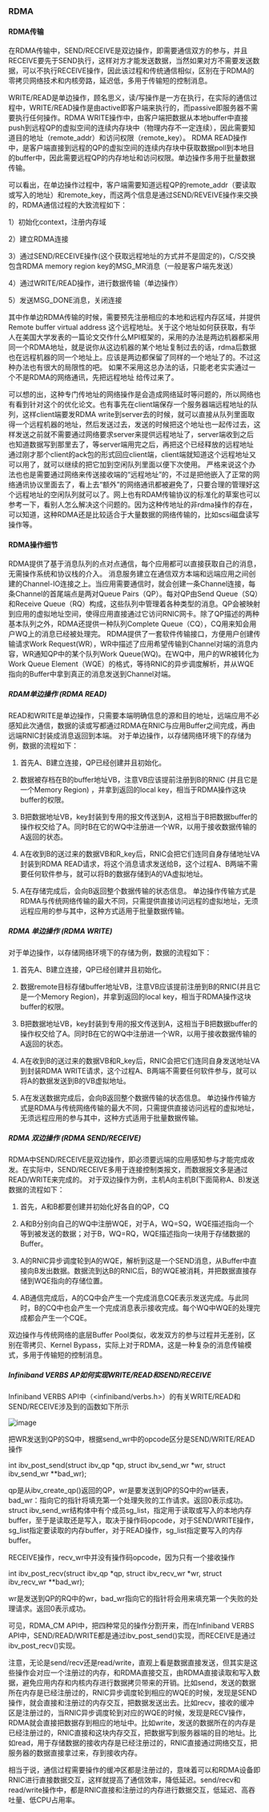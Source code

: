 ### RDMA

#### RDMA传输

在RDMA传输中，SEND/RECEIVE是双边操作，即需要通信双方的参与，并且RECEIVE要先于SEND执行，这样对方才能发送数据，当然如果对方不需要发送数据，可以不执行RECEIVE操作，因此该过程和传统通信相似，区别在于RDMA的零拷贝网络技术和内核旁路，延迟低，多用于传输短的控制消息。 

WRITE/READ是单边操作，顾名思义，读/写操作是一方在执行，在实际的通信过程中，WRITE/READ操作是由active即客户端来执行的，而passive即服务器不需要执行任何操作。RDMA WRITE操作中，由客户端把数据从本地buffer中直接push到远程QP的虚拟空间的连续内存块中（物理内存不一定连续），因此需要知道目的地址（remote_addr）和访问权限（remote_key）。 RDMA READ操作中，是客户端直接到远程的QP的虚拟空间的连续内存块中获取数据poll到本地目的buffer中，因此需要远程QP的内存地址和访问权限。单边操作多用于批量数据传输。

可以看出，在单边操作过程中，客户端需要知道远程QP的remote_addr（要读取或写入的地址）和remote_key，而这两个信息是通过SEND/REVEIVE操作来交换的，RDMA通信过程的大致流程如下：

1）初始化context，注册内存域

2）建立RDMA连接

3）通过SEND/RECEIVE操作(这个获取远程地址的方式并不是固定的)，C/S交换包含RDMA memory region key的MSG_MR消息（一般是客户端先发送）

4）通过WRITE/READ操作，进行数据传输（单边操作）

5）发送MSG_DONE消息，关闭连接

其中作单边RDMA传输的时候，需要预先注册相应的本地和远程内存区域，并提供Remote buffer virtual address  这个远程地址。关于这个地址如何获获取，有华人在美国大学发表的一篇论文交作什么MPI框架的，采用的办法是两边机器都采用同一个RDMA地址，就是说你从这边机器的某个地址复制过去的话，rdma后数据也在远程机器的同一个地址上。应该是两边都保留了同样的一个地址了的。不过这种办法也有很大的局限性的吧。  如果不采用这总办法的话，只能老老实实通过一个不是RDMA的网络通讯，先把远程地址 给传过来了。

可以想的出，这种专门传地址的网络操作是会造成网络延时等问题的，所以网络也有看到针对这个的优化论文。也有事先在client端保存一个服务器端远程地址的队列，这样client端要发RDMA write到server去的时候，就可以直接从队列里面取得一个远程机器的地址，然后发送过去，发送的时候把这个地址也一起传过去，这样发送之前就不需要通过网络要求server来提供远程地址了，server端收到之后也知道数据写到那里去了，等server端用完之后，再把这个已经释放的远程地址通过刚才那个client的ack包的形式回应client端，client端就知道这个远程地址又可以用了，就可以继续的把它加到空闲队列里面以便下次使用。 严格来说这个办法也也是需要通过网络来传送接收端的“远程地址”的，不过是把他嵌入了正常的网络通讯协议里面去了，看上去“额外”的网络通讯都被避免了，只要合理的管理好这个远程地址的空闲队列就可以了。网上也有RDAM传输协议的标准化的草案也可以参考一下，看别人怎么解决这个问题的。因为这种传地址的非rdma操作的存在，可以知道，这种RDMA还是比较适合于大量数据的网络传输的，比如scsi磁盘读写操作等。

#### RDMA操作细节

RDMA提供了基于消息队列的点对点通信，每个应用都可以直接获取自己的消息，无需操作系统和协议栈的介入。
消息服务建立在通信双方本端和远端应用之间创建的Channel-IO连接之上。当应用需要通信时，就会创建一条Channel连接，每条Channel的首尾端点是两对Queue Pairs（QP）。每对QP由Send Queue（SQ）和Receive Queue（RQ）构成，这些队列中管理着各种类型的消息。QP会被映射到应用的虚拟地址空间，使得应用直接通过它访问RNIC网卡。除了QP描述的两种基本队列之外，RDMA还提供一种队列Complete Queue（CQ），CQ用来知会用户WQ上的消息已经被处理完。 RDMA提供了一套软件传输接口，方便用户创建传输请求Work Request(WR），WR中描述了应用希望传输到Channel对端的消息内容，WR通知QP中的某个队列Work Queue(WQ)。在WQ中，用户的WR被转化为Work Queue Element（WQE）的格式，等待RNIC的异步调度解析，并从WQE指向的Buffer中拿到真正的消息发送到Channel对端。
 
  
##### RDAM单边操作 (RDMA READ)
READ和WRITE是单边操作，只需要本端明确信息的源和目的地址，远端应用不必感知此次通信，数据的读或写都通过RDMA在RNIC与应用Buffer之间完成，再由远端RNIC封装成消息返回到本端。
对于单边操作，以存储网络环境下的存储为例，数据的流程如下：
1.   首先A、B建立连接，QP已经创建并且初始化。
  
2.   数据被存档在B的buffer地址VB，注意VB应该提前注册到B的RNIC (并且它是一个Memory Region) ，并拿到返回的local key，相当于RDMA操作这块buffer的权限。
 
3.   B把数据地址VB，key封装到专用的报文传送到A，这相当于B把数据buffer的操作权交给了A。同时B在它的WQ中注册进一个WR，以用于接收数据传输的A返回的状态。

4.   A在收到B的送过来的数据VB和R_key后，RNIC会把它们连同自身存储地址VA封装到RDMA READ请求，将这个消息请求发送给B，这个过程A、B两端不需要任何软件参与，就可以将B的数据存储到A的VA虚拟地址。

5.   A在存储完成后，会向B返回整个数据传输的状态信息。
单边操作传输方式是RDMA与传统网络传输的最大不同，只需提供直接访问远程的虚拟地址，无须远程应用的参与其中，这种方式适用于批量数据传输。


##### RDMA 单边操作 (RDMA WRITE)
对于单边操作，以存储网络环境下的存储为例，数据的流程如下：
1.   首先A、B建立连接，QP已经创建并且初始化。

2.   数据remote目标存储buffer地址VB，注意VB应该提前注册到B的RNIC(并且它是一个Memory Region)，并拿到返回的local key，相当于RDMA操作这块buffer的权限。

3.   B把数据地址VB，key封装到专用的报文传送到A，这相当于B把数据buffer的操作权交给了A。同时B在它的WQ中注册进一个WR，以用于接收数据传输的A返回的状态。

4.   A在收到B的送过来的数据VB和R_key后，RNIC会把它们连同自身发送地址VA到封装RDMA WRITE请求，这个过程A、B两端不需要任何软件参与，就可以将A的数据发送到B的VB虚拟地址。


5.   A在发送数据完成后，会向B返回整个数据传输的状态信息。
单边操作传输方式是RDMA与传统网络传输的最大不同，只需提供直接访问远程的虚拟地址，无须远程应用的参与其中，这种方式适用于批量数据传输。

##### RDMA 双边操作 (RDMA SEND/RECEIVE)
 RDMA中SEND/RECEIVE是双边操作，即必须要远端的应用感知参与才能完成收发。在实际中，SEND/RECEIVE多用于连接控制类报文，而数据报文多是通过READ/WRITE来完成的。
对于双边操作为例，主机A向主机B(下面简称A、B)发送数据的流程如下：
1.   首先，A和B都要创建并初始化好各自的QP，CQ

2.   A和B分别向自己的WQ中注册WQE，对于A，WQ=SQ，WQE描述指向一个等到被发送的数据；对于B，WQ=RQ，WQE描述指向一块用于存储数据的Buffer。

3.   A的RNIC异步调度轮到A的WQE，解析到这是一个SEND消息，从Buffer中直接向B发出数据。数据流到达B的RNIC后，B的WQE被消耗，并把数据直接存储到WQE指向的存储位置。


4.  AB通信完成后，A的CQ中会产生一个完成消息CQE表示发送完成。与此同时，B的CQ中也会产生一个完成消息表示接收完成。每个WQ中WQE的处理完成都会产生一个CQE。

双边操作与传统网络的底层Buffer Pool类似，收发双方的参与过程并无差别，区别在零拷贝、Kernel Bypass，实际上对于RDMA，这是一种复杂的消息传输模式，多用于传输短的控制消息。

##### Infiniband VERBS AP如何实现WRITE/READ和SEND/RECEIVE
Infiniband VERBS API中（<infiniband/verbs.h>）的有关WRITE/READ和SEND/RECEIVE涉及到的函数如下所示

![image](069A64326B4A4093B4316920DDB3DDD1)


把WR发送到QP的SQ中，根据send_wr中的opcode区分是SEND/WRITE/READ操作

int ibv_post_send(struct ibv_qp *qp, struct ibv_send_wr *wr, struct ibv_send_wr **bad_wr);

qp是从ibv_create_qp()返回的QP，wr是要发送到QP的SQ中的wr链表，bad_wr：指向它的指针将填充第一个处理失败的工作请求。返回0表示成功。struct ibv_send_wr结构体中有个成员sg_list，指定用于读取或写入的本地内存buffer，至于是读取还是写入，取决于操作码opcode，对于SEND/WRITE操作，sg_list指定要读取的内存buffer，对于READ操作，sg_list指定要写入的内存buffer。

RECEIVE操作，recv_wr中并没有操作码opcode，因为只有一个接收操作

int ibv_post_recv(struct ibv_qp *qp, struct ibv_recv_wr *wr, struct ibv_recv_wr **bad_wr);

wr是发送到QP的RQ中的wr，bad_wr指向它的指针将会用来填充第一个失败的处理请求。返回0表示成功。

可见，RDMA_CM API中，把四种常见的操作分割开来，而在Infiniband VERBS API中，SEND/READ/WRITE都是通过ibv_post_send()实现，而RECEIVE是通过ibv_post_recv()实现。

注意，无论是send/recv还是read/write，直观上看是数据直接发送，但其实是这些操作会对应一个注册过的内存，和RDMA直接交互，由RDMA直接读取和写入数据，避免应用内存和内核内存进行数据拷贝带来的开销。比如send，发送的数据所在内存是已经注册过的，RNIC异步调度轮到相应的WQE的时候，发现是SEND操作，就会直接和注册过的内存交互，把数据发送出去。比如recv，接收的缓冲区是注册过的，当RNIC异步调度轮到对应的WQE的时候，发现是RECV操作，RDMA就会直接把数据存到相应的地址中。比如write，发送的数据所在的内存是已经注册过的，RNIC直接和这块内存交互，把数据写到服务器端的目的地址。比如read，用于存储数据的接收内存是已经注册过的，RNIC直接通过网络交互，把服务器的数据直接拿过来，存到接收内存。

相当于说，通信过程需要操作的缓冲区都是注册过的，意味着可以和RDMA设备即RNIC进行直接数据交互，这样就提高了通信效率，降低延迟。send/recv和read/write操作中，都是RNIC直接和注册过的内存进行数据交互，低延迟、高吞吐量、低CPU占用率。


